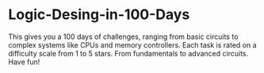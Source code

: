 # Logic-Desing-in-100-Days
This gives you a 100 days of challenges,  ranging from basic circuits to complex systems like CPUs and memory controllers. Each task is rated on a difficulty scale from 1 to 5 stars. From fundamentals to advanced circuits. Have fun!
